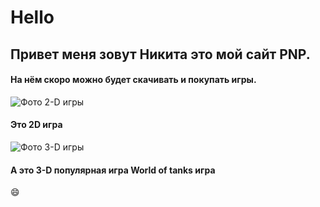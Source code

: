 
# Hello
## Привет меня зовут Никита это мой сайт PNP.
#### На нём скоро можно будет скачивать и покупать игры.
![Фото 2-D игры](https://youvteme.online/wp-content/uploads/2020/03/2D-%D0%BF%D0%BB%D0%B0%D1%82%D1%84%D0%BE%D1%80%D0%BC%D0%B5%D1%80-Bullet-League-%D1%82%D0%B5%D0%BF%D0%B5%D1%80%D1%8C-%D0%B4%D0%BE%D1%81%D1%82%D1%83%D0%BF%D0%B5%D0%BD-%D0%B4%D0%BB%D1%8F-%D0%B1%D0%B5%D1%81%D0%BF%D0%BB%D0%B0%D1%82%D0%BD%D0%BE%D0%B9-%D0%B7%D0%B0%D0%B3%D1%80%D1%83%D0%B7%D0%BA%D0%B8-%D0%BD%D0%B0-iOS-%D0%B8-Android.jpg)
#### Это 2D игра 
![Фото 3-D игры](https://worldoftanks.ru/static/5.53.5_c2cbb4/common/img/wot_artboard.png)
#### А это 3-D популярная игра World of tanks игра 

:smile:
